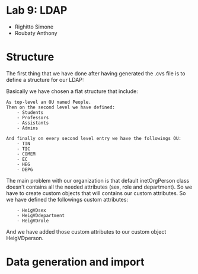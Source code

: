 # Lab 9: LDAP

- Righitto Simone
- Roubaty Anthony

# Structure

The first thing that we have done after having generated the .cvs file is to define a structure for our LDAP:

Basically we have chosen a flat structure that include:



```
As top-level an OU named People.
Then on the second level we have defined: 
	- Students
	- Professors
	- Assistants
	- Admins

And finally on every second level entry we have the followings OU:
	- TIN
	- TIC
	- COMEM
	- EC
	- HEG
	- DEPG
```

The main problem with our organization is that default inetOrgPerson class doesn't contains all the needed attributes (sex, role and department). So we have to create custom objects that will contains our custom attributes. So we have defined the followings custom attributes:
```
	- HeigVDsex
	- HeigVDdepartment
	- HeigVDrole
```
And we have added those custom attributes to our custom object HeigVDperson.


# Data generation and import


